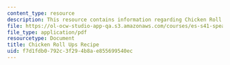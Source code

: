 ```yaml
---
content_type: resource
description: This resource contains information regarding Chicken Roll Ups Recipe.
file: https://ol-ocw-studio-app-qa.s3.amazonaws.com/courses/es-s41-speak-italian-with-your-mouth-full-spring-2012/f7d1fdb0792c3f294b8ae855699540ec_MITES_S41S12_recipe_8b.pdf
file_type: application/pdf
resourcetype: Document
title: Chicken Roll Ups Recipe
uid: f7d1fdb0-792c-3f29-4b8a-e855699540ec
---
```

